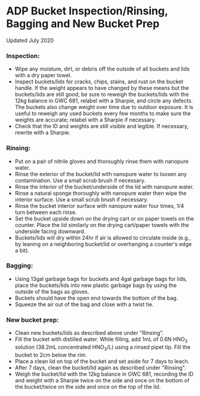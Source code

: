 # **ADP Bucket Inspection/Rinsing, Bagging and New Bucket Prep**

Updated July 2020  

### **Inspection:**

* Wipe any moisture, dirt, or debris off the outside of all buckets and lids with a dry paper towel.
* Inspect buckets/lids for cracks, chips, stains, and rust on the bucket handle. If the weight appears to have changed by these means but the buckets/lids are still good, be sure to reweigh the buckets/lids with the 12kg balance in GWC 681, relabel with a Sharpie, and circle any defects. The buckets also change weight over time due to outdoor exposure. It is useful to reweigh any used buckets every few months to make sure the weights are accurate; relabel with a Sharpie if necessary.  
* Check that the ID and weights are still visible and legible. If necessary, rewrite with a Sharpie.


### **Rinsing:**

* Put on a pair of nitrile gloves and thoroughly rinse them with nanopure water.
* Rinse the exterior of the bucket/lid with nanopure water to loosen any contamination. Use a small scrub brush if necessary.
* Rinse the interior of the bucket/underside of the lid with nanopure water.
* Rinse a natural sponge thoroughly with nanopure water then wipe the interior surface. Use a small scrub brush if necessary.
* Rinse the bucket interior surface with nanopure water four times, 1/4 turn between each rinse.
* Set the bucket upside down on the drying cart or on paper towels on the counter. Place the lid similarly on the drying cart/paper towels with the underside facing downward.
* Buckets/lids will dry within 24hr if air is allowed to circulate inside (e.g., by leaning on a  neighboring bucket/lid or overhanging a counter's edge a bit).


### **Bagging:**

* Using 13gal garbage bags for buckets and 4gal garbage bags for lids, place the buckets/lids into new plastic garbage bags by using the outside of the bags as gloves.
* Buckets should have the open end towards the bottom of the bag.
* Squeeze the air out of the bag and close with a twist tie.


### **New bucket prep:**

* Clean new buckets/lids as described above under "Rinsing".
* Fill the bucket with distilled water. While filling, add 1mL of 0.6N HNO<sub>3</sub> solution (38.2mL concentrated HNO<sub>3</sub>/L) using a rinsed pipet tip. Fill the bucket to 2cm below the rim.
* Place a clean lid on top of the bucket and set aside for 7 days to leach.
* After 7 days, clean the bucket/lid again as described under "Rinsing".
* Weigh the bucket/lid with the 12kg balance in GWC 681, recording the ID and weight with a Sharpie twice on the side and once on the bottom of the bucket/twice on the side and once on the top of the lid.